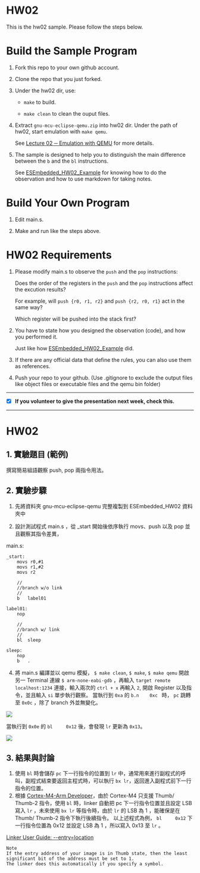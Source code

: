 HW02
===
This is the hw02 sample. Please follow the steps below.

# Build the Sample Program

1. Fork this repo to your own github account.

2. Clone the repo that you just forked.

3. Under the hw02 dir, use:

	* `make` to build.

	* `make clean` to clean the ouput files.

4. Extract `gnu-mcu-eclipse-qemu.zip` into hw02 dir. Under the path of hw02, start emulation with `make qemu`.

	See [Lecture 02 ─ Emulation with QEMU] for more details.

5. The sample is designed to help you to distinguish the main difference between the `b` and the `bl` instructions.  

	See [ESEmbedded_HW02_Example] for knowing how to do the observation and how to use markdown for taking notes.

# Build Your Own Program

1. Edit main.s.

2. Make and run like the steps above.

# HW02 Requirements

1. Please modify main.s to observe the `push` and the `pop` instructions:  

	Does the order of the registers in the `push` and the `pop` instructions affect the excution results?  

	For example, will `push {r0, r1, r2}` and `push {r2, r0, r1}` act in the same way?  

	Which register will be pushed into the stack first?

2. You have to state how you designed the observation (code), and how you performed it.  

	Just like how [ESEmbedded_HW02_Example] did.

3. If there are any official data that define the rules, you can also use them as references.

4. Push your repo to your github. (Use .gitignore to exclude the output files like object files or executable files and the qemu bin folder)

[Lecture 02 ─ Emulation with QEMU]: http://www.nc.es.ncku.edu.tw/course/embedded/02/#Emulation-with-QEMU
[ESEmbedded_HW02_Example]: https://github.com/vwxyzjimmy/ESEmbedded_HW02_Example

--------------------

- [x] **If you volunteer to give the presentation next week, check this.**

--------------------

HW02 
===
## 1. 實驗題目 (範例)
撰寫簡易組語觀察 push, pop 兩指令用法。
## 2. 實驗步驟
1. 先將資料夾 gnu-mcu-eclipse-qemu 完整複製到 ESEmbedded_HW02 資料夾中

2. 設計測試程式 main.s ，從 _start 開始後依序執行 movs、push 以及 pop 並且觀察其指令差異，



main.s:

```assembly
_start:
	movs r0,#1
	movs r1,#2
	movs r2

	//
	//branch w/o link
	//
	b	label01

label01:
	nop

	//
	//branch w/ link
	//
	bl	sleep

sleep:
	nop
	b	.
```

4. 將 main.s 編譯並以 qemu 模擬， `$ make clean`, `$ make`, `$ make qemu`
開啟另一 Terminal 連線 `$ arm-none-eabi-gdb` ，再輸入 `target remote localhost:1234` 連接，輸入兩次的 `ctrl + x` 再輸入 `2`, 開啟 Register 以及指令，並且輸入 `si` 單步執行觀察。
當執行到 `0xa` 的 `b.n    0xc ` 時， `pc` 跳轉至 `0x0c` ，除了 branch 外並無變化。

![](https://github.com/vwxyzjimmy/ESEmbedded_HW02/blob/master/img-folder/0x0a.jpg)

當執行到 `0x0e` 的 `bl     0x12` 後，會發現 `lr`  更新為 `0x13`。

![](https://github.com/vwxyzjimmy/ESEmbedded_HW02/blob/master/img-folder/0x12.jpg)

## 3. 結果與討論
1. 使用 `bl` 時會儲存 `pc` 下一行指令的位置到 `lr` 中，通常用來進行副程式的呼叫，副程式結束要返回主程式時，可以執行 `bx lr`，返回進入副程式前下一行指令的位置。
2. 根據 [Cortex-M4-Arm Developer](https://developer.arm.com/products/processors/cortex-m/cortex-m4)，由於 Cortex-M4 只支援 Thumb/ Thumb-2 指令，使用 `bl` 時，linker 自動把 pc 下一行指令位置並且設定 LSB 寫入 `lr` ，未來使用 `bx lr` 等指令時，由於 `lr` 的 LSB 為 1 ，能確保是在 Thumb/ Thumb-2 指令下執行後續指令。
以上述程式為例， `bl     0x12` 下一行指令位置為  0x12 並設定 LSB 為 1 ，所以寫入 0x13 至 `lr` 。


 [Linker User Guide: --entry=location](http://www.keil.com/support/man/docs/armlink/armlink_pge1362075463332.htm)
```
Note
If the entry address of your image is in Thumb state, then the least significant bit of the address must be set to 1.
The linker does this automatically if you specify a symbol.
```
